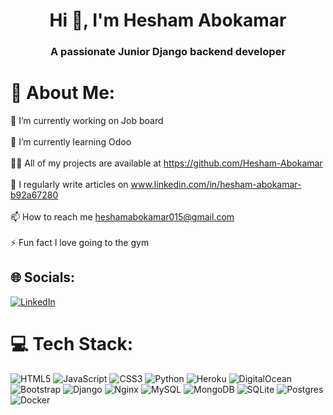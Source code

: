 <h1 align="center">Hi 👋, I'm Hesham Abokamar</h1>
<h3 align="center">A passionate Junior Django backend developer</h3>

# 💫 About Me:

🔭 I’m currently working on Job board<br><br>
🌱 I’m currently learning Odoo<br><br>
👨‍💻 All of my projects are available at https://github.com/Hesham-Abokamar<br><br>
📝 I regularly write articles on www.linkedin.com/in/hesham-abokamar-b92a67280<br><br>
📫 How to reach me heshamabokamar015@gmail.com<br><br>
⚡ Fun fact I love going to the gym


## 🌐 Socials:
[![LinkedIn](https://img.shields.io/badge/LinkedIn-%230077B5.svg?logo=linkedin&logoColor=white)](https//www.linkedin.com/in/hesham-abokamar-b92a67280) 

# 💻 Tech Stack:
![HTML5](https://img.shields.io/badge/html5-%23E34F26.svg?style=for-the-badge&logo=html5&logoColor=white) ![JavaScript](https://img.shields.io/badge/javascript-%23323330.svg?style=for-the-badge&logo=javascript&logoColor=%23F7DF1E) ![CSS3](https://img.shields.io/badge/css3-%231572B6.svg?style=for-the-badge&logo=css3&logoColor=white) ![Python](https://img.shields.io/badge/python-3670A0?style=for-the-badge&logo=python&logoColor=ffdd54) ![Heroku](https://img.shields.io/badge/heroku-%23430098.svg?style=for-the-badge&logo=heroku&logoColor=white) ![DigitalOcean](https://img.shields.io/badge/DigitalOcean-%230167ff.svg?style=for-the-badge&logo=digitalOcean&logoColor=white) ![Bootstrap](https://img.shields.io/badge/bootstrap-%238511FA.svg?style=for-the-badge&logo=bootstrap&logoColor=white) ![Django](https://img.shields.io/badge/django-%23092E20.svg?style=for-the-badge&logo=django&logoColor=white) ![Nginx](https://img.shields.io/badge/nginx-%23009639.svg?style=for-the-badge&logo=nginx&logoColor=white) ![MySQL](https://img.shields.io/badge/mysql-%2300000f.svg?style=for-the-badge&logo=mysql&logoColor=white) ![MongoDB](https://img.shields.io/badge/MongoDB-%234ea94b.svg?style=for-the-badge&logo=mongodb&logoColor=white) ![SQLite](https://img.shields.io/badge/sqlite-%2307405e.svg?style=for-the-badge&logo=sqlite&logoColor=white) ![Postgres](https://img.shields.io/badge/postgres-%23316192.svg?style=for-the-badge&logo=postgresql&logoColor=white) ![Docker](https://img.shields.io/badge/docker-%230db7ed.svg?style=for-the-badge&logo=docker&logoColor=white)
